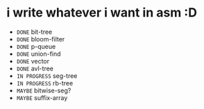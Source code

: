 # i write whatever i want in asm :D

- `DONE` bit-tree
- `DONE` bloom-filter
- `DONE` p-queue
- `DONE` union-find
- `DONE` vector
- `DONE` avl-tree
- `IN PROGRESS` seg-tree
- `IN PROGRESS` rb-tree
- `MAYBE` bitwise-seg?
- `MAYBE` suffix-array
